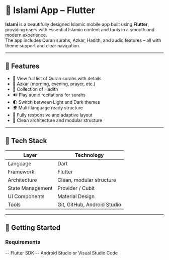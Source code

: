 # 🕌 Islami App – Flutter

**Islami** is a beautifully designed Islamic mobile app built using **Flutter**, providing users with essential Islamic content and tools in a smooth and modern experience.  
The app includes Quran surahs, Azkar, Hadith, and audio features – all with theme support and clear navigation.

---

## 📱 Features

- 📖 View full list of Quran surahs with details
- 🕋 Azkar (morning, evening, prayer, etc.)
- 📜 Collection of Hadith
- 🔊 Play audio recitations for surahs
- 🌓 Switch between Light and Dark themes
- 🌍 Multi-language ready structure
- 📱 Fully responsive and adaptive layout
- 🧱 Clean architecture and modular structure

---

## 🧠 Tech Stack

| Layer            | Technology                 |
|------------------|-----------------------------|
| Language         | Dart                        |
| Framework        | Flutter                     |
| Architecture     | Clean, modular structure     |
| State Management | Provider / Cubit            |
| UI Components    | Material Design             |
| Tools            | Git, GitHub, Android Studio |

---

## 🚀 Getting Started

### Requirements

-- Flutter SDK
-- Android Studio or Visual Studio Code


